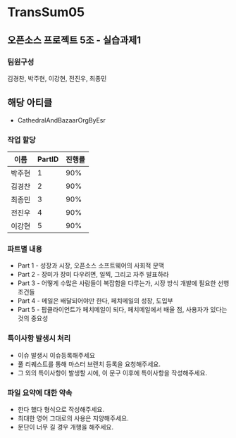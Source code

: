 # TransSum05

## 오픈소스 프로젝트 5조 - 실습과제1
### 팀원구성
김경찬, 박주현, 이강현, 전진우, 최종민

## 해당 아티클
* CathedralAndBazaarOrgByEsr

### 작업 할당
| 이름 | PartID | 진행률 |
|------|-------|------|
| 박주현 | 1 | 90% |
| 김경찬 | 2 | 90% |
| 최종민 | 3 | 90% |
| 전진우 | 4 | 90% |
| 이강현 | 5 | 90% |

### 파트별 내용

* Part 1 - 성장과 시장, 오픈소스 소프트웨어의 사회적 문맥
* Part 2 - 장미가 장미 다우려면, 일찍, 그리고 자주 발표하라
* Part 3 - 어떻게 수많은 사람들이 복잡함을 다루는가, 시장 방식 개발에 필요한 선행조건들
* Part 4 - 메일은 배달되어야만 한다, 페치메일의 성장, 도입부
* Part 5 - 팝클라이언트가 페치메일이 되다, 페치메일에서 배울 점, 사용자가 있다는 것의 중요성

### 특이사항 발생시 처리

* 이슈 발생시 이슈등록해주세요
* 풀 리퀘스트를 통해 마스터 브랜치 등록을 요청해주세요.
* 그 외의 특이사항이 발생할 시에, 이 문구 이후에 특이사항을 작성해주세요.

### 파일 요약에 대한 약속

* 한다 했다 형식으로 작성해주세요.
* 최대한 영어 그대로의 사용은 지양해주세요.
* 문단이 너무 길 경우 개행을 해주세요.
